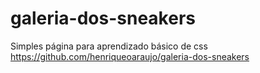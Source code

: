 # galeria-dos-sneakers

Simples página para aprendizado básico de css 
https://github.com/henriqueoaraujo/galeria-dos-sneakers
